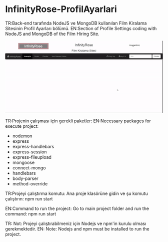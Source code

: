 # InfinityRose-ProfilAyarlari
TR:Back-end tarafında NodeJS ve MongoDB kullanılan Film Kiralama Sitesinin Profil Ayarları bölümü.
EN:Section of Profile Settings coding with NodeJS and MongoDB of the Film Hiring Site.

![alt text](public/img/infinityrose.gif)

TR:Projenin çalışması için gerekli paketler:
EN:Necessary packages for execute project: 

- nodemon
- express
- express-handlebars
- express-session
- express-fileupload
- mongoose
- connect-mongo
- handlebars
- body-parser
- method-override

TR:Projeyi çalıştırma komutu:
Ana proje klasörüne gidin ve şu komutu çalıştırın: npm run start

EN:Command to run the project:
Go to main project folder and run the command: npm run start


TR: Not: Projeyi çalıştırabilmeniz için Nodejs ve npm'in kurulu olması gerekmektedir.
EN: Note: Nodejs and npm must be installed to run the project.
